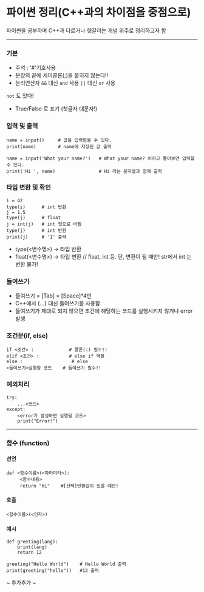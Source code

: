 # 파이썬 정리(C++과의 차이점을 중점으로)
파이썬을 공부하며 C++과 다르거나 헷갈리는 개념 위주로 정리하고자 함
            
---            
### 기본
- 주석 : '#'기호사용
- 문장의 끝에 세미콜론(;)을 붙히지 않는다!!
- 논리연산자
`&&` 대신 `and` 사용 `||` 대신 `or` 사용

`not` 도 있다!
- True/False 로 표기 (첫글자 대문자!)
        
          
### 입력 및 출력

    name = input()     # 값을 입력받을 수 있다.
    print(name)        # name에 저장된 값 출력
    
    name = input('What your name?')   # What your name? 이라고 물어보면 입력할 수 있다.
    print('Hi ', name)                # Hi 라는 문자열과 함께 출력

     
           
### 타입 변환 및 확인
    i = 42
    type(i)      # int 반환
    j = 1.5
    type(j)      # float
    j = int(j)   # int 형으로 바뀜
    type(j)      # int 반환
    print(j)     # '1' 출력

 - type(<변수명>) -> 타입 반환 
 - float(<변수명>) -> 타입 변환 // float, int 등.  단, 변환이 될 때만! str에서 int 는 변환 불가!
          
               
### 들여쓰기
- 들여쓰기 = [Tab] = [Space]*4번
- C++에서 {...} 대신 들여쓰기를 사용함
- 들여쓰기가 제대로 되지 않으면 조건에 해당하는 코드를 실행시키지 않거나 error 발생
         
           
### 조건문(if, else)
    if <조건> :             # 콜론(:) 필수!!
    elif <조건> :           # else if 역할
    else :                  # else
    <들여쓰기>실행할 코드    # 들여쓰기 필수!!

### 예외처리
    try:
    	...<코드>
    except:
    	<error가 발생하면 실행될 코드>
    	print("Error!")

---
### 함수 (function)
#### 선언

    def <함수이름>(<파라미터>):
	     <함수내용>
	     return "Hi"	#[선택]반환값이 있을 때만!


#### 호출
    <함수이름>(<인자>)

#### 예시
    def greeting(lang):
    	print(lang)
    	return 12
    
    greeting("Hello World")    # Hello World 출력
    print(greeting("hello"))   #12 출력




~ 추가추가 ~ 
